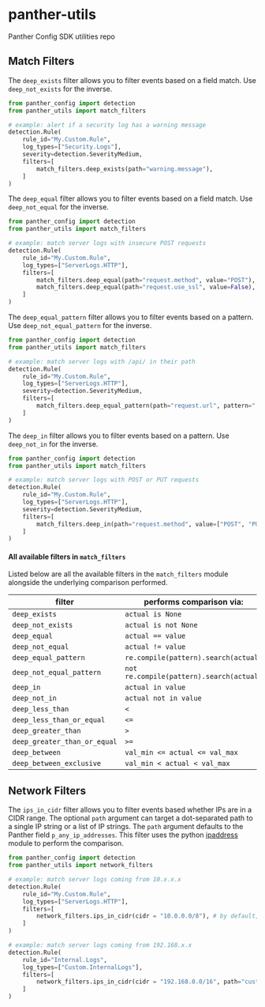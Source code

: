 # panther-utils
Panther Config SDK utilities repo

## Match Filters

The `deep_exists` filter allows you to filter events based on a field match. Use `deep_not_exists` for the inverse.

```python
from panther_config import detection
from panther_utils import match_filters

# example: alert if a security log has a warning message
detection.Rule(
    rule_id="My.Custom.Rule",
    log_types=["Security.Logs"],
    severity=detection.SeverityMedium,
    filters=[
        match_filters.deep_exists(path="warning.message"),
    ]
)
```


The `deep_equal` filter allows you to filter events based on a field match. Use `deep_not_equal` for the inverse.

```python
from panther_config import detection
from panther_utils import match_filters

# example: match server logs with insecure POST requests
detection.Rule(
    rule_id="My.Custom.Rule",
    log_types=["ServerLogs.HTTP"],
    filters=[
        match_filters.deep_equal(path="request.method", value="POST"),
        match_filters.deep_equal(path="request.use_ssl", value=False),
    ]
)
```

The `deep_equal_pattern` filter allows you to filter events based on a pattern. Use `deep_not_equal_pattern` for the inverse.

```python
from panther_config import detection
from panther_utils import match_filters

# example: match server logs with /api/ in their path
detection.Rule(
    rule_id="My.Custom.Rule",
    log_types=["ServerLogs.HTTP"],
    severity=detection.SeverityMedium,
    filters=[
        match_filters.deep_equal_pattern(path="request.url", pattern=".+\/api\/.+"),
    ]
)
```

The `deep_in` filter allows you to filter events based on a pattern. Use `deep_not_in` for the inverse.

```python
from panther_config import detection
from panther_utils import match_filters

# example: match server logs with POST or PUT requests
detection.Rule(
    rule_id="My.Custom.Rule",
    log_types=["ServerLogs.HTTP"],
    severity=detection.SeverityMedium,
    filters=[
        match_filters.deep_in(path="request.method", value=["POST", "PUT"]),
    ]
)
```

#### All available filters in `match_filters`
Listed below are all the available filters in the `match_filters` module alongside the underlying comparison performed. 

| filter                       | performs comparison via:                 |
|------------------------------|------------------------------------------|
| `deep_exists`                | `actual is None`                         |
| `deep_not_exists`            | `actual is not None`                     |
| `deep_equal`                 | `actual == value`                        |
| `deep_not_equal`             | `actual != value`                        |
| `deep_equal_pattern`         | `re.compile(pattern).search(actual)`     |
| `deep_not_equal_pattern`     | `not re.compile(pattern).search(actual)` |
| `deep_in`                    | `actual in value`                        |
| `deep_not_in`                | `actual not in value`                    |
| `deep_less_than`             | `<`                                      |
| `deep_less_than_or_equal`    | `<=`                                     |
| `deep_greater_than`          | `>`                                      |
| `deep_greater_than_or_equal` | `>=`                                     |
| `deep_between`               | `val_min <= actual <= val_max`           |
| `deep_between_exclusive`     | `val_min < actual < val_max`             |

## Network Filters
The `ips_in_cidr` filter allows you to filter events based whether IPs are in a CIDR range. The optional `path` argument can target a dot-separated path to a single IP string or a list of IP strings. The `path` argument defaults to the Panther field `p_any_ip_addresses`. This filter uses the python [ipaddress](https://docs.python.org/3.9/library/ipaddress.html#) module to perform the comparison.

```python
from panther_config import detection
from panther_utils import network_filters

# example: match server logs coming from 10.x.x.x
detection.Rule(
    rule_id="My.Custom.Rule",
    log_types=["ServerLogs.HTTP"],
    filters=[
        network_filters.ips_in_cidr(cidr = "10.0.0.0/8"), # by default, source IPs from p_any_ip_addresses
    ]
)

# example: match server logs coming from 192.168.x.x
detection.Rule(
    rule_id="Internal.Logs",
    log_types=["Custom.InternalLogs"],
    filters=[
        network_filters.ips_in_cidr(cidr = "192.168.0.0/16", path="custom.path.to.ips"), 
    ]
)
```
